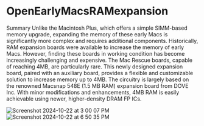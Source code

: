 # OpenEarlyMacsRAMexpansion

Summary
Unlike the Macintosh Plus, which offers a simple SIMM-based memory upgrade, expanding the memory of these early Macs is significantly more complex and requires additional components.
Historically, RAM expansion boards were available to increase the memory of early Macs. However, finding these boards in working condition has become increasingly challenging and expensive. The Mac Rescue boards, capable of reaching 4MB, are particularly rare.
This newly designed expansion board, paired with an auxiliary board, provides a flexible and customizable solution to increase memory up to 4MB. The circuitry is largely based on the renowned Macsnap 548E (1.5 MB RAM) expansion board from DOVE Inc. With minor modifications and enhancements, 4MB RAM is easily achievable using newer, higher-density DRAM FP ICs.

![Screenshot 2024-10-22 at 3 00 07 PM](https://github.com/user-attachments/assets/0927eb3d-6c0c-4479-a216-cbbe3e41b88d)
![Screenshot 2024-10-22 at 6 50 35 PM](https://github.com/user-attachments/assets/46a6b025-a1a6-4c5b-a361-0ad218c6825e)
